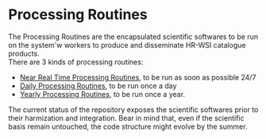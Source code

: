 # Processing Routines

The Processing Routines are the encapsulated scientific softwares to be run on the system'w workers to produce and disseminate HR-WSI catalogue products.  
There are 3 kinds of processing routines:

- [Near Real Time Processing Routines](HRWSI_NRT_Processing_Routines), to be run as soon as possible 24/7
- [Daily Processing Routines](HRWSI_Daily_Processing_Routines), to be run once a day
- [Yearly Processing Routines](HRWSI_Yearly_Processing_Routines), to be run once a year.

The current status of  the repository exposes the scientific softwares prior to their harmization and integration. Bear in mind that, even if the scientific basis remain untouched, the code structure might evolve by the summer.